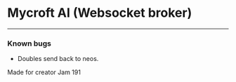 # Mycroft AI (Websocket broker)
-------------------------------

### Known bugs

- Doubles send back to neos.

Made for creator Jam 191
